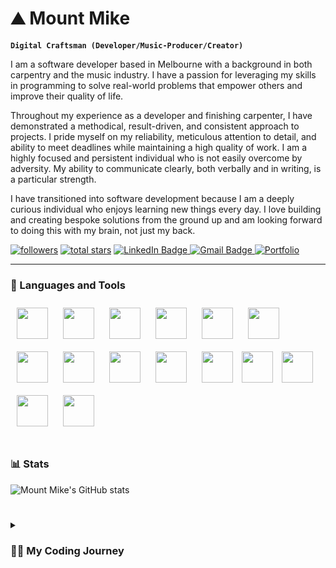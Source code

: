 # ⛰️ Mount Mike

**`Digital Craftsman (Developer/Music-Producer/Creator)`**

I am a software developer based in Melbourne with a background in both carpentry and the music industry. I have a passion for leveraging my skills in programming to solve real-world problems that empower others and improve their quality of life.
 
Throughout my experience as a developer and finishing carpenter, I have demonstrated a methodical, result-driven, and consistent approach to projects. I pride myself on my reliability, meticulous attention to detail, and ability to meet deadlines while maintaining a high quality of work. I am a highly focused and persistent individual who is not easily overcome by adversity. My ability to communicate clearly, both verbally and in writing, is a particular strength.
 
I have transitioned into software development because I am a deeply curious individual who enjoys learning new things every day. I love building and creating bespoke solutions from the ground up and am looking forward to doing this with my brain, not just my back.

   <p align="left">  
      <a href="https://github.com/mountmike?tab=followers">
         <img alt="followers" title="Follow me on Github" src="https://custom-icon-badges.demolab.com/github/followers/mountmike?color=236ad3&labelColor=1155ba&style=for-the-badge&logo=person-add&label=Follow&logoColor=white"/></a>
      <a href="https://github.com/mountmike?tab=repositories&sort=stargazers">
         <img alt="total stars" title="Total stars on GitHub" src="https://custom-icon-badges.demolab.com/github/stars/mountmike?color=55960c&style=for-the-badge&labelColor=488207&logo=star"/></a>
      <a href="https://www.linkedin.com/in/michael-tharratt/" rel="nofollow">
      <img src="https://camo.githubusercontent.com/a80d00f23720d0bc9f55481cfcd77ab79e141606829cf16ec43f8cacc7741e46/68747470733a2f2f696d672e736869656c64732e696f2f62616467652f4c696e6b6564496e2d3030373742353f7374796c653d666f722d7468652d6261646765266c6f676f3d6c696e6b6564696e266c6f676f436f6c6f723d7768697465" alt="LinkedIn Badge" data-canonical-src="https://img.shields.io/badge/LinkedIn-0077B5?style=for-the-badge&amp;logo=linkedin&amp;logoColor=white" style="max-width: 100%;">
      <a href="mailto:tharratt.michael@gmail.com">
      <img src="https://camo.githubusercontent.com/571384769c09e0c66b45e39b5be70f68f552db3e2b2311bc2064f0d4a9f5983b/68747470733a2f2f696d672e736869656c64732e696f2f62616467652f476d61696c2d4431343833363f7374796c653d666f722d7468652d6261646765266c6f676f3d676d61696c266c6f676f436f6c6f723d7768697465" alt="Gmail Badge" data-canonical-src="https://img.shields.io/badge/Gmail-D14836?style=for-the-badge&amp;logo=gmail&amp;logoColor=white" style="max-width: 100%;">
      <a href="https://michaeltharratt,com" rel="nofollow">
      <img src="https://camo.githubusercontent.com/c873e86c083c071c7fd068a17ab549b763fad7088681d6d831f68b32a4305b3a/68747470733a2f2f696d672e736869656c64732e696f2f62616467652f776562736974652d3030303030303f7374796c653d666f722d7468652d6261646765266c6f676f3d41626f75742e6d65266c6f676f436f6c6f723d7768697465" alt="Portfolio" data-canonical-src="https://img.shields.io/badge/website-000000?style=for-the-badge&amp;logo=About.me&amp;logoColor=white" style="max-width: 100%;">
 </a>
  </a>
  </a>
   </p>

---

### 🧰 Languages and Tools

   <img src="https://cdn.jsdelivr.net/gh/devicons/devicon/icons/react/react-original-wordmark.svg" width="50px" style="margin: 10px" />
   <img src="https://cdn.jsdelivr.net/gh/devicons/devicon/icons/nodejs/nodejs-original.svg" width="50px" style="margin: 10px" />
   <img src="https://cdn.jsdelivr.net/gh/devicons/devicon/icons/express/express-original-wordmark.svg" width="50px" style="margin: 10px" />
   <img src="https://cdn.jsdelivr.net/gh/devicons/devicon/icons/postgresql/postgresql-original-wordmark.svg" width="50px" style="margin: 10px"/>
   <img src="https://cdn.jsdelivr.net/gh/devicons/devicon/icons/firebase/firebase-plain-wordmark.svg" width="50px" style="margin: 10px"/>
   <img src="https://cdn.jsdelivr.net/gh/devicons/devicon/icons/javascript/javascript-original.svg" width="50px" style="margin: 10px"/>
   <img src="https://cdn.jsdelivr.net/gh/devicons/devicon/icons/html5/html5-original-wordmark.svg" width="50px" style="margin: 10px"/>
   <img src="https://cdn.jsdelivr.net/gh/devicons/devicon/icons/css3/css3-original-wordmark.svg" width="50px" style="margin: 10px"/>
   <img src="https://cdn.jsdelivr.net/gh/devicons/devicon/icons/bootstrap/bootstrap-original-wordmark.svg" width="50px" style="margin: 10px"/>
   <img src="https://cdn.jsdelivr.net/gh/devicons/devicon/icons/materialui/materialui-original.svg" width="50px" style="margin: 10px"/>
   <img src="https://cdn.jsdelivr.net/gh/devicons/devicon/icons/mongodb/mongodb-original-wordmark.svg" width="50px" style="margin: 10px"/>
   <img src="https://cdn.jsdelivr.net/gh/devicons/devicon/icons/amazonwebservices/amazonwebservices-original-wordmark.svg" width="50px" />
   <img src="https://cdn.jsdelivr.net/gh/devicons/devicon/icons/photoshop/photoshop-plain.svg" width="50px" style="margin: 10px"/>
   <img src="https://cdn.jsdelivr.net/gh/devicons/devicon/icons/illustrator/illustrator-plain.svg" width="50px" style="margin: 10px"/>
   <img src="https://cdn.jsdelivr.net/gh/devicons/devicon/icons/premierepro/premierepro-plain.svg" width="50px" style="margin: 10px"/>

#



### 📊 Stats

![Mount Mike's GitHub stats](https://github-readme-stats.vercel.app/api?username=mountmike&show_icons=true&theme=gruvbox)

<!-- ![GitHub Streak](https://streak-stats.demolab.com?user=ForrestKnight&theme=gruvbox&border_radius=4.5) -->

#

<details>
 <summary><h3>👨‍💻 My Coding Journey</h3></summary>
My interest in web development began at the age of 10 when I read my first book on CSS at the local library. I went on to secure my first paid job as a junior technician, working at a small town computer shop fixing all manner of hardware & software problems. I recall thinking at the time how much better it was to deal with hardware than software, which is probably why I spent the next 10 years working in more 'hands-on' environments.

<br />
Fast forward to the first COVID lockdown and I found myself down a DIY rabbit hole building a headless home server. While spending so much time in the terminal I was reminded of just how great it is to solve problems with code. Consequently, I began brushing up on JavaScript and after completing The Odin Project I enrolled in GA's boot camp where I gained valuable real-life experience in React, Node, Express & PostgreSQL to name a few.

[website]: https://fkcodes.com
[youtube]: https://youtube.com/fknight

